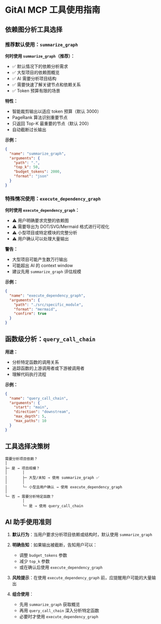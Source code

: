 # GitAI MCP 工具使用指南

## 依赖图分析工具选择

### 推荐默认使用：`summarize_graph`

**何时使用 `summarize_graph`（推荐）：**
- ✅ 默认情况下的依赖分析需求
- ✅ 大型项目的依赖图概览
- ✅ AI 需要分析项目结构
- ✅ 需要快速了解关键节点和依赖关系
- ✅ Token 预算有限的场景

**特性：**
- 智能裁剪输出以适应 token 预算（默认 3000）
- PageRank 算法识别重要节点
- 只返回 Top-K 最重要的节点（默认 200）
- 自动截断过长输出

**示例：**
```json
{
  "name": "summarize_graph",
  "arguments": {
    "path": ".",
    "top_k": 50,
    "budget_tokens": 2000,
    "format": "json"
  }
}
```

### 特殊情况使用：`execute_dependency_graph`

**何时使用 `execute_dependency_graph`：**
- ⚠️ 用户明确要求完整的依赖图
- ⚠️ 需要导出为 DOT/SVG/Mermaid 格式进行可视化
- ⚠️ 小型项目或特定模块的完整分析
- ⚠️ 用户确认可以处理大量输出

**警告：**
- 大型项目可能产生数万行输出
- 可能超出 AI 的 context window
- 建议先用 `summarize_graph` 评估规模

**示例：**
```json
{
  "name": "execute_dependency_graph",
  "arguments": {
    "path": "./src/specific_module",
    "format": "mermaid",
    "confirm": true
  }
}
```

## 函数级分析：`query_call_chain`

**用途：**
- 分析特定函数的调用关系
- 追踪函数的上游调用者或下游被调用者
- 理解代码执行流程

**示例：**
```json
{
  "name": "query_call_chain",
  "arguments": {
    "start": "main",
    "direction": "downstream",
    "max_depth": 5,
    "max_paths": 10
  }
}
```

## 工具选择决策树

```
需要分析项目依赖？
│
├─ 是 → 项目规模？
│       │
│       ├─ 大型/未知 → 使用 summarize_graph ✅
│       │
│       └─ 小型且用户确认 → 使用 execute_dependency_graph
│
└─ 否 → 需要分析特定函数？
        │
        └─ 是 → 使用 query_call_chain
```

## AI 助手使用准则

1. **默认行为**：当用户要求分析项目依赖或结构时，默认使用 `summarize_graph`

2. **明确告知**：如果输出被截断，告知用户可以：
   - 调整 `budget_tokens` 参数
   - 减少 `top_k` 参数
   - 或在确认后使用 `execute_dependency_graph`

3. **风险提示**：在使用 `execute_dependency_graph` 前，应提醒用户可能的大量输出

4. **组合使用**：
   - 先用 `summarize_graph` 获取概览
   - 再用 `query_call_chain` 深入分析特定函数
   - 必要时才使用 `execute_dependency_graph`
